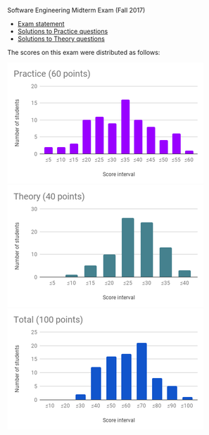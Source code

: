 Software Engineering Midterm Exam (Fall 2017)

- [Exam statement](Midterm.md)
- [Solutions to Practice questions](Practice-Questions-Solution.md)
- [Solutions to Theory questions](Theory-Questions-Solution.md)

The scores on this exam were distributed as follows:

![Score distribution: Practice](distro-practice.png "Score distribution: Practice")
![Score distribution: Theory](distro-theory.png "Score distribution: Theory")
![Score distribution: Total](distro-total.png "Score distribution: Total")
